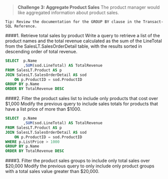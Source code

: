 > **Challenge 3: Aggregate Product Sales**
The product manager would like aggregated information about product sales.

```
Tip: Review the documentation for the GROUP BY clause in the Transact-SQL Reference.
```
####1. Retrieve total sales by product
Write a query to retrieve a list of the product names and the total revenue calculated as the sum of the
LineTotal from the SalesLT.SalesOrderDetail table, with the results sorted in descending order of total
revenue.
```sql
SELECT	p.Name
		,SUM(sod.LineTotal) AS TotalRevenue
FROM SalesLT.Product AS p
JOIN SalesLT.SalesOrderDetail AS sod
	ON p.ProductID = sod.ProductID
GROUP BY p.Name
ORDER BY TotalRevenue DESC
```
####2. Filter the product sales list to include only products that cost over $1,000
Modify the previous query to include sales totals for products that have a list price of more than $1000.
```sql
SELECT	p.Name
		,SUM(sod.LineTotal) AS TotalRevenue
FROM SalesLT.Product AS p
JOIN SalesLT.SalesOrderDetail AS sod
	ON p.ProductID = sod.ProductID
WHERE p.ListPrice > 1000
GROUP BY p.Name
ORDER BY TotalRevenue DESC
```
####3. Filter the product sales groups to include only total sales over $20,000
Modify the previous query to only include only product groups with a total sales value greater than
$20,000.
```sql

```
